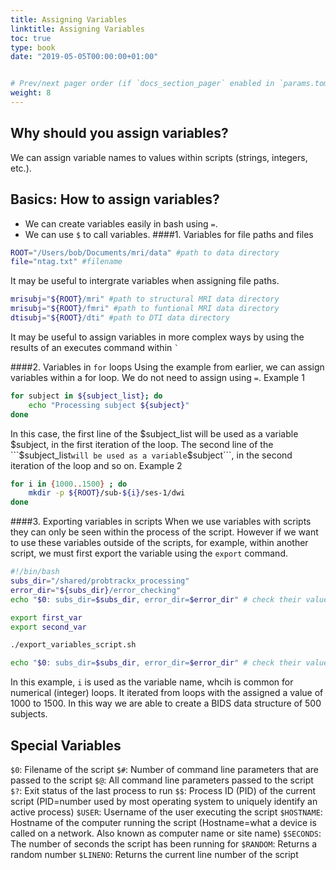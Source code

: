 ```yaml
---
title: Assigning Variables
linktitle: Assigning Variables
toc: true
type: book
date: "2019-05-05T00:00:00+01:00"


# Prev/next pager order (if `docs_section_pager` enabled in `params.toml`)
weight: 8
---
```

## Why should you assign variables?
We can assign variable names to values within scripts (strings, integers, etc.).
## Basics: How to assign variables?
- We can create variables easily in bash using ```=```.
- We can use ```$``` to call variables.
####1. Variables for file paths and files
```bash
ROOT="/Users/bob/Documents/mri/data" #path to data directory
file="ntag.txt" #filename
```
It may be useful to intergrate variables when assigning file paths.
```bash
mrisubj="${ROOT}/mri" #path to structural MRI data directory
mrisubj="${ROOT}/fmri" #path to funtional MRI data directory
dtisubj="${ROOT}/dti" #path to DTI data directory
```
It may be useful to assign variables in more complex ways by using the results of an executes command within ``` ` ```

####2. Variables in ```for``` loops
Using the example from earlier, we can assign variables within a for loop. We do not need to assign using ```=```. 
Example 1
```bash
for subject in ${subject_list}; do
	echo "Processing subject ${subject}"
done
```
In this case, the first line of the $subject_list will be used as a variable $subject, in the first iteration of the loop. The second line of the ```$subject_list``` will be used as a variable ```$subject```, in the second iteration of the loop and so on. 
Example 2
```bash
for i in {1000..1500} ; do
	mkdir -p ${ROOT}/sub-${i}/ses-1/dwi
done
```
####3. Exporting variables in scripts
When we use variables with scripts they can only be seen within the process of the script. However if we want to use these variables outside of the scripts, for example, within another script, we must first export the variable using the ```export``` command. 
```bash
#!/bin/bash
subs_dir="/shared/probtrackx_processing"
error_dir="${subs_dir}/error_checking"
echo "$0: subs_dir=$subs_dir, error_dir=$error_dir" # check their values

export first_var
export second_var

./export_variables_script.sh

echo "$0: subs_dir=$subs_dir, error_dir=$error_dir" # check their values
```
In this example, ```i``` is used as the variable name, whcih is common for numerical (integer) loops. It iterated from loops with the assigned a value of 1000 to 1500. In this way we are able to create a BIDS data structure of 500 subjects. 
## Special Variables
```$0```: Filename of the script
```$#```: Number of command line parameters that are passed to the script
```$@```: All command line parameters passed to the script
```$?```: Exit status of the last process to run
```$$```: Process ID (PID) of the current script (PID=number used by most operating system to uniquely identify an active process)
```$USER```: Username of the user executing the script
```$HOSTNAME```: Hostname of the computer running the script (Hostname=what a device is called on a network. Also known as computer name or site name)
```$SECONDS```: The number of seconds the script has been running for
```$RANDOM```: Returns a random number
```$LINENO```: Returns the current line number of the script